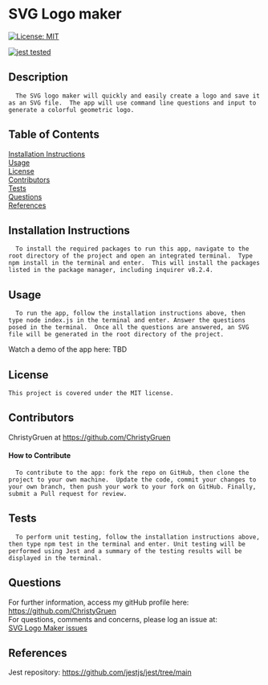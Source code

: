 
  # SVG Logo maker

 [![License: MIT](https://img.shields.io/badge/License-MIT-yellow.svg)](https://opensource.org/licenses/MIT)
 <!-- [![tested with jest](https://img.shields.io/badge/tested_with-jest-99424f.svg?logo=jest)](https://github.com/facebook/jest) -->
[![jest tested](https://img.shields.io/badge/Jest-tested-eee.svg?logo=jest&labelColor=99424f)](https://github.com/facebook/jest)
<!-- [![jest](https://jestjs.io/img/jest-badge.svg)](https://github.com/facebook/jest) -->

  ## Description
  
      The SVG logo maker will quickly and easily create a logo and save it as an SVG file.  The app will use command line questions and input to generate a colorful geometric logo.

  ## Table of Contents
  [Installation Instructions](#installation-instructions)<br>
  [Usage](#usage)<br>
  [License](#license)<br>
  [Contributors](#contributors)<br>
  [Tests](#tests)<br>
  [Questions](#questions)<br>
  [References](#references)<br>

  
  ## Installation Instructions
  
      To install the required packages to run this app, navigate to the root directory of the project and open an integrated terminal.  Type npm install in the terminal and enter.  This will install the packages listed in the package manager, including inquirer v8.2.4.
  
  ## Usage
  
      To run the app, follow the installation instructions above, then type node index.js in the terminal and enter. Answer the questions posed in the terminal.  Once all the questions are answered, an SVG file will be generated in the root directory of the project.
  Watch a demo of the app here:  TBD
  <!-- <https://watch.screencastify.com/v/LGnvXAt6R6cMVc3untRV> -->
  
  ## License
    This project is covered under the MIT license.

  ## Contributors
  ChristyGruen at <https://github.com/ChristyGruen>
      
  #### How to Contribute
      To contribute to the app: fork the repo on GitHub, then clone the project to your own machine.  Update the code, commit your changes to your own branch, then push your work to your fork on GitHub. Finally, submit a Pull request for review.

  ## Tests
      To perform unit testing, follow the installation instructions above, then type npm test in the terminal and enter. Unit testing will be performed using Jest and a summary of the testing results will be displayed in the terminal.  

  ## Questions
  For further information, access my gitHub profile here:
  <https://github.com/ChristyGruen>
  <br>
  For questions, comments and concerns, please log an issue at: 
  <br>
  <a href="https://github.com/ChristyGruen/svg_logo_maker/issues" target="_blank">SVG Logo Maker issues</a>
  

  ## References
  Jest repository:
  <https://github.com/jestjs/jest/tree/main>
  